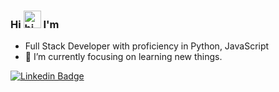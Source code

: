 ### Hi <img src="https://user-images.githubusercontent.com/1303154/88677602-1635ba80-d120-11ea-84d8-d263ba5fc3c0.gif" width="28px" alt="hi"> I'm 

<!-- <img src="/name.svg"> -->

<!-- - CS ugrad student :v: -->
- Full Stack Developer with proficiency in Python, JavaScript
- 🌱 I’m currently focusing on learning new things.
<!-- - 👯 I’m looking for internship opportunity. -->


[![Linkedin Badge](https://img.shields.io/badge/LinkedIn-0077B5?style=flat&labelColor=0e76a8&logo=linkedin&logoColor=white)](https://www.linkedin.com/in/adityabhadauriya/)

<!-- ![visitors](https://visitor-badge.glitch.me/badge?page_id=9aditya9) -->
<!-- 
<div class="badge-base LI-profile-badge" data-locale="en_US" data-size="medium" data-theme="dark" data-type="VERTICAL" data-vanity="adityabhadauriya" data-version="v1"><a class="badge-base__link LI-simple-link" href="https://in.linkedin.com/in/adityabhadauriya?trk=profile-badge">Aditya Bhadauriya</a></div> -->
<!--
## Skills

[![React Badge](https://img.shields.io/badge/-React-61DBFB?style=for-the-badge&labelColor=black&logo=react&logoColor=61DBFB)](#) [![Javascript Badge](https://img.shields.io/badge/-Javascript-F0DB4F?style=for-the-badge&labelColor=black&logo=javascript&logoColor=F0DB4F)](#) [![Python Badge](https://img.shields.io/badge/Python-3776AB?style=for-the-badge&labelColor=black&logo=python&logoColor=white)](#) ![Java](https://img.shields.io/badge/java-%23ED8B00.svg?style=for-the-badge&logo=java&logoColor=white) [![Flask Badge](https://img.shields.io/badge/Flask-000000?style=for-the-badge&logo=flask&logoColor=white&labelColor=black)](#) [![PostgreSQL Badge](https://img.shields.io/badge/PostgreSQL-316192?style=for-the-badge&logo=postgresql&logoColor=white&labelColor=black)](#) [![SQLite3 Badge](https://img.shields.io/badge/SQLite-07405E?style=for-the-badge&logo=sqlite&logoColor=white&labelColor=black)](#) [![Bootstrap Badge](https://img.shields.io/badge/Bootstrap-563D7C?style=for-the-badge&logo=bootstrap&logoColor=white&labelColor=black)](#) [![HTML Badge](https://img.shields.io/badge/HTML-239120?style=for-the-badge&logo=html5&logoColor=white&labelColor=black)](#)
<!-- [![PostgreSQL Badge](https://img.shields.io/badge/PostgreSQL-316192?style=for-the-badge&logo=postgresql&logoColor=white&labelColor=black)](#) -->




<!-- * HTML
* CSS
* Bootstrap
* JavaScript
* ReactJS
* Python
* Flask
* RestApi
* PostgreSQL
* SQLite3
* MongoDB -->
<!-- - 🔭 I’m currently working on Data Structures And Algorithms -->
<!-- - 📫 How to reach me: https://www.linkedin.com/in/adityabhadauriya -->
<!-- <img src="https://github-readme-stats.vercel.app/api?username=9aditya9&&show_icons=true&title_color=ffffff&icon_color=bb2acf&text_color=daf7dc&bg_color=151515" />
<!--
**9aditya9/9aditya9** is a ✨ _special_ ✨ repository because its `README.md` (this file) appears on your GitHub profile.



Here are some ideas to get you started:

- 🔭 I’m currently working on ...
- 🌱 I’m currently learning ...
- 👯 I’m looking to collaborate on ...
- 🤔 I’m looking for help with ...
- 💬 Ask me about ...
- 📫 How to reach me: ...
- 😄 Pronouns: ...
- ⚡ Fun fact: ...
-->
